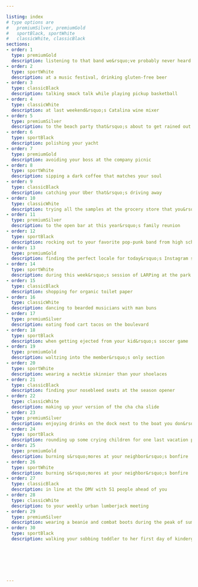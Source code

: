 ```yaml
---

listing: index
# type options are 
#   premiumSilver, premiumGold
#   sportBlack, sportWhite
#   classicWhite, classicBlack
sections:
- order: 1
  type: premiumGold
  description: listening to that band we&rsquo;ve probably never heard of
- order: 2
  type: sportWhite
  description: at a music festival, drinking gluten-free beer
- order: 3
  type: classicBlack
  description: talking smack talk while playing pickup basketball
- order: 4
  type: classicWhite
  description: at last weekend&rsquo;s Catalina wine mixer
- order: 5
  type: premiumSilver
  description: to the beach party that&rsquo;s about to get rained out
- order: 6
  type: sportBlack
  description: polishing your yacht
- order: 7
  type: premiumGold
  description: avoiding your boss at the company picnic
- order: 8
  type: sportWhite
  description: sipping a dark coffee that matches your soul
- order: 9
  type: classicBlack
  description: catching your Uber that&rsquo;s driving away
- order: 10
  type: classicWhite
  description: trying all the samples at the grocery store that you&rsquo;re not going to buy
- order: 11
  type: premiumSilver
  description: to the open bar at this year&rsquo;s family reunion
- order: 12
  type: sportBlack
  description: rocking out to your favorite pop-punk band from high school
- order: 13
  type: premiumGold
  description: finding the perfect locale for today&rsquo;s Instagram selfie
- order: 14
  type: sportWhite
  description: during this week&rsquo;s session of LARPing at the park
- order: 15
  type: classicBlack
  description: shopping for organic toilet paper
- order: 16
  type: classicWhite
  description: dancing to bearded musicians with man buns
- order: 17
  type: premiumSilver
  description: eating food cart tacos on the boulevard
- order: 18
  type: sportBlack
  description: when getting ejected from your kid&rsquo;s soccer game
- order: 19
  type: premiumGold
  description: waltzing into the member&rsquo;s only section
- order: 20
  type: sportWhite
  description: wearing a necktie skinnier than your shoelaces
- order: 21
  type: classicBlack
  description: finding your nosebleed seats at the season opener
- order: 22
  type: classicWhite
  description: making up your version of the cha cha slide
- order: 23
  type: premiumSilver
  description: enjoying drinks on the dock next to the boat you don&rsquo;t own
- order: 24
  type: sportBlack
  description: rounding up some crying children for one last vacation picture
- order: 25
  type: premiumGold
  description: burning s&rsquo;mores at your neighbor&rsquo;s bonfire
- order: 26
  type: sportWhite
  description: burning s&rsquo;mores at your neighbor&rsquo;s bonfire
- order: 27
  type: classicBlack
  description: in line at the DMV with 51 people ahead of you
- order: 28
  type: classicWhite
  description: to your weekly urban lumberjack meeting
- order: 29
  type: premiumSilver
  description: wearing a beanie and combat boots during the peak of summer
- order: 30
  type: sportBlack
  description: walking your sobbing toddler to her first day of kindergarten







---
```

